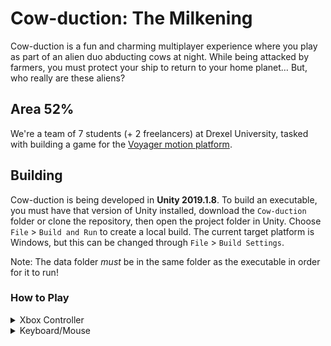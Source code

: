 # Cow-duction: The Milkening

Cow-duction is a fun and charming multiplayer experience where you play as part of an alien duo abducting cows at night. While being attacked by farmers, you must protect your ship to return to your home planet… But, who really are these aliens?

## Area 52%

We're a team of 7 students (+ 2 freelancers) at Drexel University, tasked with building a game for the [Voyager motion platform](https://vimeo.com/mosimlab).

## Building

Cow-duction is being developed in **Unity 2019.1.8**. To build an executable, you must have that version of Unity installed, download the `Cow-duction` folder or clone the repository, then open the project folder in Unity. Choose `File` > `Build and Run` to create a local build. The current target platform is Windows, but this can be changed through `File` > `Build Settings`.

Note: The data folder *must* be in the same folder as the executable in order for it to run!

### How to Play
<details>
  <summary> Xbox Controller </summary>
  <br>

    ![Xbox 360 Controller Bindings](./Images/joystick-controls.png)

</details>

<details>
  <summary> Keyboard/Mouse </summary>
  <br>
  
* `W` Move forward
* `A` Move left
* `S` Move backward
* `D` Move right

* `Z` Move upward
* `C` Move downward
  
* `UpArrow`    Turn camera upward
* `LeftArrow`  Turn camera left
* `DownArrow`  Turn camera downward
* `RightArrow` Turn camera right
  
* `Q`          Roll camera left
* `E`          Roll camera right
  
* `F` Activate cloak ability
  
* `Mouse`  Control reticle on screen
* `Mouse0` Shoot grappling hook
  
* `Space`  Release cow or farmer (if grappled)
* `V`      Pull cow (if grappled)
* `B`      Push cow (if grappled)
</details>